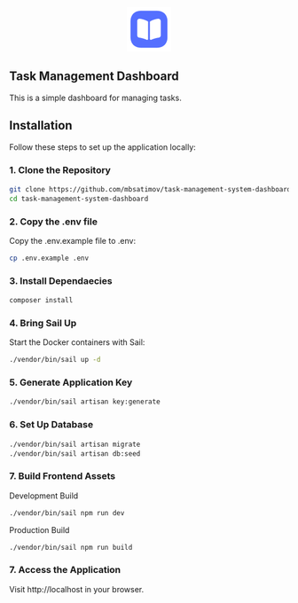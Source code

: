 <p align="center">
    <a href="https://laravel.com" target="_blank">
        <img src="public/logo.png" width="80" alt="Laravel Logo">
    </a>
</p>

## Task Management Dashboard

This is a simple dashboard for managing tasks.


## Installation

Follow these steps to set up the application locally:

### 1. Clone the Repository

```sh
git clone https://github.com/mbsatimov/task-management-system-dashboard
cd task-management-system-dashboard
```

### 2. Copy the .env file

Copy the .env.example file to .env:

```sh
cp .env.example .env
```

### 3. Install Dependaecies

```sh
composer install
```

### 4. Bring Sail Up

Start the Docker containers with Sail:

```sh
./vendor/bin/sail up -d
```

### 5. Generate Application Key

```sh
./vendor/bin/sail artisan key:generate
```

### 6. Set Up Database

```sh
./vendor/bin/sail artisan migrate
./vendor/bin/sail artisan db:seed
```

### 7. Build Frontend Assets

Development Build

```sh
./vendor/bin/sail npm run dev
```

Production Build

```sh
./vendor/bin/sail npm run build
```

### 7. Access the Application

Visit http://localhost in your browser.
